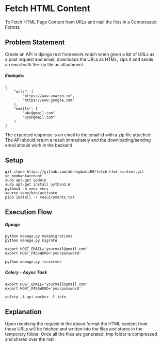 # Fetch HTML Content
To Fetch HTML Page Content from URLs and mail the files in a Compressed Format.

## Problem Statement
Create an API in django rest framework which when given a list of URLs as a post request and email, downloads the URLs as HTML, zips it and sends an email with the zip file as attachment.

##### Example:
```
{
    "urls": [
        "https://www.amazon.in",
        "https://www.google.com"
    ],
    "emails": [
    	"abc@gmail.com",
    	"xyz@gmail.com"
    ]
}
```

The expected response is an email to the email id with a zip file attached The API should return a result immediately and the downloading/sending email should work in the backend.

## Setup
```
git clone https://github.com/akshaybabu09/fetch-html-content.git
cd neobankaccount
sudo apt-get update
sudo apt-get install python3.6
python3 -m venv venv
source venv/bin/activate
pip3 install -r requirements.txt
```

## Execution Flow
##### Django
```
python manage.py makemigrations
python manage.py migrate

export HOST_EMAIL='yourmail@gmail.com'
export HOST_PASSWORD='yourpassword'

python manage.py runserver
```

##### Celery - Async Task
```
export HOST_EMAIL='yourmail@gmail.com'
export HOST_PASSWORD='yourpassword'

celery -A api worker -l info
```

## Explanation
Upon receiving the request in the above format the HTML content from those URLs will be fetched and written into the files and stores in the temporary folder.
Once all the files are generated, tmp folder is compressed and shared over the mail.

